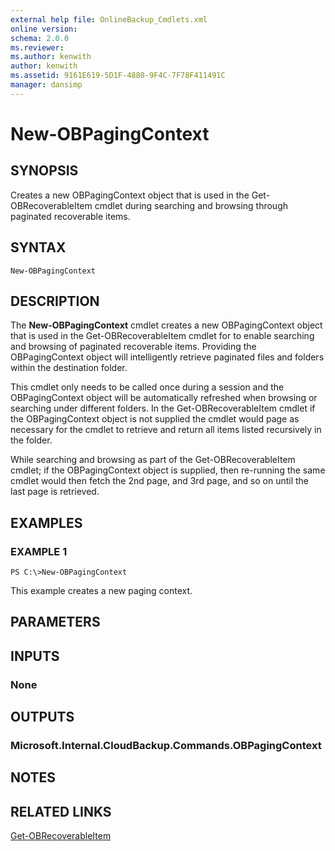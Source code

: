 ```yaml
---
external help file: OnlineBackup_Cmdlets.xml
online version: 
schema: 2.0.0
ms.reviewer:
ms.author: kenwith
author: kenwith
ms.assetid: 9161E619-5D1F-4880-9F4C-7F78F411491C
manager: dansimp
---
```


# New-OBPagingContext

## SYNOPSIS
Creates a new OBPagingContext object that is used in the Get-OBRecoverableItem cmdlet during searching and browsing through paginated recoverable items.

## SYNTAX

```
New-OBPagingContext
```

## DESCRIPTION
The **New-OBPagingContext** cmdlet creates a new OBPagingContext object that is used in the Get-OBRecoverableItem cmdlet for to enable searching and browsing of paginated recoverable items.
Providing the OBPagingContext object will intelligently retrieve paginated files and folders within the destination folder.

This cmdlet only needs to be called once during a session and the OBPagingContext object will be automatically refreshed when browsing or searching under different folders. 
In the Get-OBRecoverableItem cmdlet if the OBPagingContext object is not supplied the cmdlet would page as necessary for the cmdlet to retrieve and return all items listed recursively in the folder.

While searching and browsing as part of the Get-OBRecoverableItem cmdlet; if the OBPagingContext object is supplied, then re-running the same cmdlet would then fetch the 2nd page, and 3rd page, and so on until the last page is retrieved.

## EXAMPLES

### EXAMPLE 1
```
PS C:\>New-OBPagingContext
```

This example creates a new paging context.

## PARAMETERS

## INPUTS

### None

## OUTPUTS

### Microsoft.Internal.CloudBackup.Commands.OBPagingContext

## NOTES

## RELATED LINKS

[Get-OBRecoverableItem](./Get-OBRecoverableItem.md)

